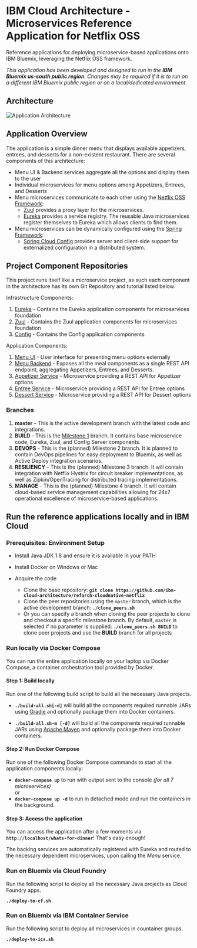 # IBM Cloud Architecture - Microservices Reference Application for Netflix OSS

Reference applications for deploying microservice-based applications onto IBM Bluemix, leveraging the Netflix OSS framework.

_This application has been developed and designed to run in the **IBM Bluemix us-south public region**. Changes may be required if it is to run on a different IBM Bluemix public region or on a local/dedicated environment._

## Architecture

  ![Application Architecture](static/imgs/wfd-arch-v1.png?raw=true)

## Application Overview

The application is a simple dinner menu that displays available appetizers, entrees, and desserts for a non-existent restaurant.  There are several components of this architecture:

- Menu UI & Backend services aggregate all the options and display them to the user
- Individual microservices for menu options among Appetizers, Entrees, and Desserts
- Menu microservices communicate to each other using the [Netflix OSS Framework](https://netflix.github.io/):
    - [Zuul](https://github.com/Netflix/zuul) provides a proxy layer for the microservices.  
    - [Eureka](https://github.com/Netflix/eureka) provides a service registry.  The reusable Java microservices register themselves to Eureka which allows clients to find them.
- Menu microservices can be dynamically configured using the [Spring Framework](https://spring.io/):
    - [Spring Cloud Config](https://cloud.spring.io/spring-cloud-config/) provides server and client-side support for externalized configuration in a distributed system.

## Project Component Repositories

This project runs itself like a microservice project, as such each component in the architecture has its own Git Repository and tutorial listed below.  

Infrastructure Components:  

1. [Eureka](https://github.com/ibm-cloud-architecture/refarch-cloudnative-netflix-eureka)  - Contains the Eureka application components for microservices foundation  
2. [Zuul](https://github.com/ibm-cloud-architecture/refarch-cloudnative-netflix-zuul)  - Contains the Zuul application components for microservices foundation  
3. [Config](https://github.com/ibm-cloud-architecture/refarch-cloudnative-spring-config) - Contains the Config application components

Application Components:  

1. [Menu UI](https://github.com/ibm-cloud-architecture/refarch-cloudnative-wfd-ui)  - User interface for presenting menu options externally  
2. [Menu Backend](https://github.com/ibm-cloud-architecture/refarch-cloudnative-wfd-menu)  - Exposes all the meal components as a single REST API endpoint, aggregating Appetizers, Entrees, and Desserts.  
3. [Appetizer Service](https://github.com/ibm-cloud-architecture/refarch-cloudnative-wfd-appetizer)  - Microservice providing a REST API for Appetizer options
4. [Entree Service](https://github.com/ibm-cloud-architecture/refarch-cloudnative-wfd-entree)  - Microservice providing a REST API for Entree options  
5. [Dessert Service](https://github.com/ibm-cloud-architecture/refarch-cloudnative-wfd-dessert)  - Microservice providing a REST API for Dessert options  

### Branches

1.  **master** - This is the active development branch with the latest code and integrations.  
2.  **BUILD** - This is the [Milestone 1](https://github.com/ibm-cloud-architecture/refarch-cloudnative-netflix/tree/BUILD) branch.  It contains base microservice code, Eureka, Zuul, and Config Server components.
3.  **DEVOPS** - This is the (planned) Milestone 2 branch.  It is planned to contain DevOps pipelines for easy deployment to Bluemix, as well as Active Deploy integration scenarios.
4.  **RESILIENCY** - This is the (planned) Milestone 3 branch.  It will contain integration with Netflix Hystrix for circuit breaker implementations, as well as Zipkin/OpenTracing for distributed tracing implementations.
5.  **MANAGE** - This is the (planned) Milestone 4 branch.  It will contain cloud-based service management capabilities allowing for 24x7 operational excellence of microservice-based applications.

## Run the reference applications locally and in IBM Cloud

### Prerequisites: Environment Setup

- Install Java JDK 1.8 and ensure it is available in your PATH
- Install Docker on Windows or Mac

- Acquire the code
  - Clone the base repository:
    **`git clone https://github.com/ibm-cloud-architecture/refarch-cloudnative-netflix`**
  - Clone the peer repositories using the `master` branch, which is the active development branch:
    **`./clone_peers.sh`**
  - Or you can specify a branch when cloning the peer projects to clone and checkout a specific milestone branch.  By default, `master` is selected if no parameter is supplied:
    **`./clone_peers.sh BUILD`** to clone peer projects and use the **BUILD** branch for all projects

### Run locally via Docker Compose

You can run the entire application locally on your laptop via Docker Compose, a container orchestration tool provided by Docker.

#### Step 1: Build locally

Run one of the following build script to build all the necessary Java projects.  

-   **`./build-all.sh[-d]`** will build all the components required runnable JARs using [Gradle](https://gradle.org/) and optionally package them into Docker containers.

-   **`./build-all.sh-m [-d]`** will build all the components required runnable JARs using [Apache Maven](https://maven.apache.org/) and optionally package them into Docker containers.

#### Step 2: Run Docker Compose

Run one of the following Docker Compose commands to start all the application components locally:

  - **`docker-compose up`** to run with output sent to the console _(for all 7 microservices)_  
    or  
  - **`docker-compose up -d`** to run in detached mode and run the containers in the background.  

#### Step 3: Access the application

You can access the application after a few moments via **`http://localhost/whats-for-dinner`**!  That's easy enough!  

The backing services are automatically registered with Eureka and routed to the necessary dependent microservices, upon calling the _Menu_ service.

### Run on Bluemix via Cloud Foundry

Run the following script to deploy all the necessary Java projects as Cloud Foundry apps.

  **`./deploy-to-cf.sh`**

### Run on Bluemix via IBM Container Service

Run the following script to deploy all microservices in countainer groups.

  **`./deploy-to-ics.sh`**
